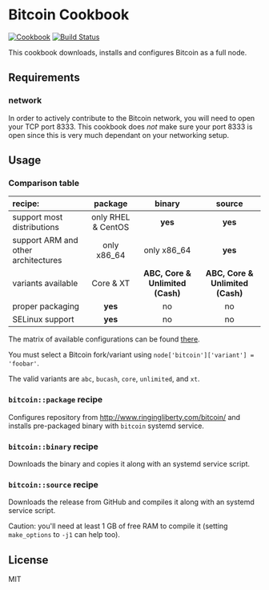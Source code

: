 Bitcoin Cookbook
================
[![Cookbook](https://img.shields.io/cookbook/v/bitcoin.svg)](https://supermarket.getchef.com/cookbooks/bitcoin)
[![Build Status](https://api.travis-ci.org/infertux/chef-bitcoin.svg?branch=master)](https://travis-ci.org/infertux/chef-bitcoin)

This cookbook downloads, installs and configures Bitcoin as a full node.

Requirements
------------

### network

In order to actively contribute to the Bitcoin network, you will need to open your TCP port 8333.
This cookbook does *not* make sure your port 8333 is open since this is very much dependant on your networking setup.

Usage
-----

### Comparison table

| recipe:                             | package                | binary                              | source                              |
| :---                                | :---:                  | :---:                               | :---:                               |
| support most distributions          | only RHEL & CentOS     | **yes**                             | **yes**                             |
| support ARM and other architectures | only x86_64            | only x86_64                         | **yes**                             |
| variants available                  | Core & XT              | **ABC, Core & Unlimited (Cash)**    | **ABC, Core & Unlimited (Cash)**    |
| proper packaging                    | **yes**                | no                                  | no                                  |
| SELinux support                     | **yes**                | no                                  | no                                  |

The matrix of available configurations can be found [there](https://travis-ci.org/infertux/chef-bitcoin).

You must select a Bitcoin fork/variant using `node['bitcoin']['variant'] = 'foobar'`.

The valid variants are `abc`, `bucash`, `core`, `unlimited`, and `xt`.

### `bitcoin::package` recipe

Configures repository from http://www.ringingliberty.com/bitcoin/ and installs pre-packaged binary with `bitcoin` systemd service.

### `bitcoin::binary` recipe

Downloads the binary and copies it along with an systemd service script.

### `bitcoin::source` recipe

Downloads the release from GitHub and compiles it along with an systemd service script.

Caution: you'll need at least 1 GB of free RAM to compile it (setting `make_options` to `-j1` can help too).

License
-------

MIT
